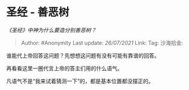 # 圣经 - 善恶树
*《圣经》中神为什么要造分别善恶树？*

> Author: #Anonymity
> Last update: *26/07/2021*
> Link:
> Tag:
> 沙海拾金:

谁能代上帝回答这问题？先想想这问题有没有可能有靠谱的回答。

再看看这里一圈代言上帝的答主们用的什么语气。

凡语气不是“我来试着猜测一下”的，都是基本位置都没摆正的。
